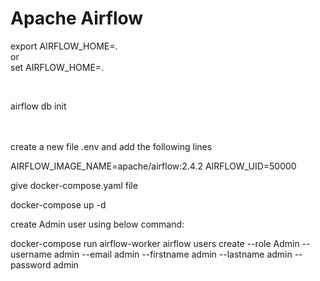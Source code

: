 # Apache Airflow


export AIRFLOW_HOME=. <br>
or <br>
set AIRFLOW_HOME=.<be>


<br><be>

airflow db init <br>
<br><br>

create a new file .env and add the following lines

AIRFLOW_IMAGE_NAME=apache/airflow:2.4.2
AIRFLOW_UID=50000

give docker-compose.yaml file

docker-compose up -d

create Admin user using below command:

docker-compose run airflow-worker airflow users create --role Admin --username admin --email admin --firstname admin --lastname admin --password admin
